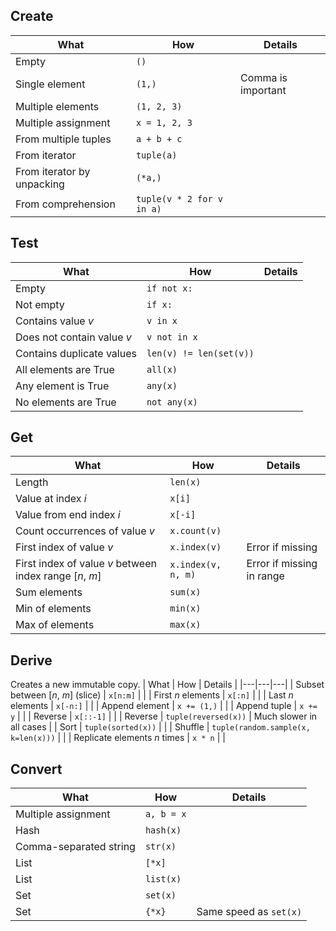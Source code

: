 ## Create
| What | How | Details |
|---|---|---|
| Empty | `()` | |
| Single element | `(1,)` | Comma is important |
| Multiple elements | `(1, 2, 3)` | |
| Multiple assignment | `x = 1, 2, 3` | |
| From multiple tuples | `a + b + c` | |
| From iterator | `tuple(a)` | |
| From iterator by unpacking | `(*a,)` | |
| From comprehension | `tuple(v * 2 for v in a)` | |

## Test
| What | How | Details |
|---|---|---|
| Empty | `if not x:` | |
| Not empty | `if x:` | |
| Contains value $v$ | `v in x` | |
| Does not contain value $v$ | `v not in x` | |
| Contains duplicate values | `len(v) != len(set(v))` | |
| All elements are True | `all(x)` | |
| Any element is True | `any(x)` | |
| No elements are True | `not any(x)` | |

## Get
| What | How | Details |
|---|---|---|
| Length | `len(x)` | |
| Value at index $i$ | `x[i]` | |
| Value from end index $i$ | `x[-i]` | |
| Count occurrences of value $v$ | `x.count(v)` | |
| First index of value $v$ | `x.index(v)` | Error if missing |
| First index of value $v$ between index range \[$n$, $m$] | `x.index(v, n, m)` | Error if missing in range |
| Sum elements | `sum(x)` | |
| Min of elements | `min(x)` | |
| Max of elements | `max(x)` | |

## Derive
Creates a new immutable copy.
| What | How | Details |
|---|---|---|
| Subset between \[$n$, $m$] (slice) | `x[n:m]` | |
| First $n$ elements | `x[:n]` | |
| Last $n$ elements | `x[-n:]` | |
| Append element | `x += (1,)` | |
| Append tuple | `x += y` | |
| Reverse | `x[::-1]` | |
| Reverse | `tuple(reversed(x))` | Much slower in all cases |
| Sort | `tuple(sorted(x))` | |
| Shuffle | `tuple(random.sample(x, k=len(x)))` | |
| Replicate elements $n$ times | `x * n` | |

## Convert
| What | How | Details |
|---|---|---|
| Multiple assignment | `a, b = x` | |
| Hash | `hash(x)` | |
| Comma-separated string | `str(x)` | |
| List | `[*x]` | |
| List | `list(x)` | |
| Set | `set(x)` | |
| Set | `{*x}` | Same speed as `set(x)` |
